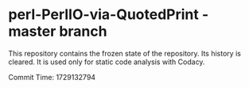 # perl-PerlIO-via-QuotedPrint - master branch

This repository contains the frozen state of the repository.
Its history is cleared. It is used only for static code
analysis with Codacy.

Commit Time: 1729132794